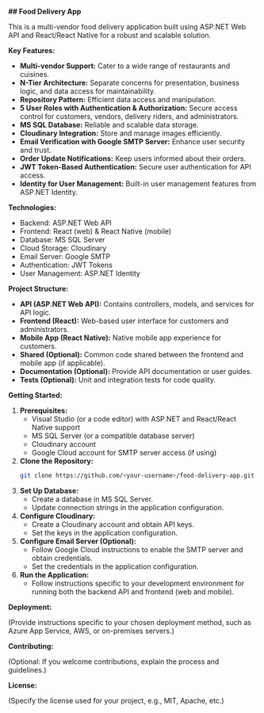 **## Food Delivery App**

This is a multi-vendor food delivery application built using ASP.NET Web API and React/React Native for a robust and scalable solution.

**Key Features:**

* **Multi-vendor Support:** Cater to a wide range of restaurants and cuisines.
* **N-Tier Architecture:** Separate concerns for presentation, business logic, and data access for maintainability.
* **Repository Pattern:** Efficient data access and manipulation.
* **5 User Roles with Authentication & Authorization:** Secure access control for customers, vendors, delivery riders, and administrators.
* **MS SQL Database:** Reliable and scalable data storage.
* **Cloudinary Integration:** Store and manage images efficiently.
* **Email Verification with Google SMTP Server:** Enhance user security and trust.
* **Order Update Notifications:** Keep users informed about their orders.
* **JWT Token-Based Authentication:** Secure user authentication for API access.
* **Identity for User Management:** Built-in user management features from ASP.NET Identity.

**Technologies:**

* Backend: ASP.NET Web API
* Frontend: React (web) & React Native (mobile)
* Database: MS SQL Server
* Cloud Storage: Cloudinary
* Email Server: Google SMTP
* Authentication: JWT Tokens
* User Management: ASP.NET Identity

**Project Structure:**

* **API (ASP.NET Web API):** Contains controllers, models, and services for API logic.
* **Frontend (React):** Web-based user interface for customers and administrators.
* **Mobile App (React Native):** Native mobile app experience for customers.
* **Shared (Optional):** Common code shared between the frontend and mobile app (if applicable).
* **Documentation (Optional):** Provide API documentation or user guides.
* **Tests (Optional):** Unit and integration tests for code quality.

**Getting Started:**

1. **Prerequisites:**
    - Visual Studio (or a code editor) with ASP.NET and React/React Native support
    - MS SQL Server (or a compatible database server)
    - Cloudinary account
    - Google Cloud account for SMTP server access (if using)
2. **Clone the Repository:**
    ```bash
    git clone https://github.com/<your-username>/food-delivery-app.git
    ```
3. **Set Up Database:**
    - Create a database in MS SQL Server.
    - Update connection strings in the application configuration.
4. **Configure Cloudinary:**
    - Create a Cloudinary account and obtain API keys.
    - Set the keys in the application configuration.
5. **Configure Email Server (Optional):**
    - Follow Google Cloud instructions to enable the SMTP server and obtain credentials.
    - Set the credentials in the application configuration.
6. **Run the Application:**
    - Follow instructions specific to your development environment for running both the backend API and frontend (web and mobile).

**Deployment:**

(Provide instructions specific to your chosen deployment method, such as Azure App Service, AWS, or on-premises servers.)

**Contributing:**

(Optional: If you welcome contributions, explain the process and guidelines.)

**License:**

(Specify the license used for your project, e.g., MIT, Apache, etc.)
